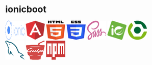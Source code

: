 # ionicboot

<img src="logos/ionic.svg" width="60" height="60" alt="Ionic"/>
<img src="logos/angular-icon.svg" width="60" height="60" alt="angular"/>
<img src="logos/html.svg" width="60" height="60" alt="html-5"/>
<img src="logos/css.svg" width="60" height="60" alt="css"/>
<img src="logos/sass.svg" width="60" height="60" alt="ass"/>
<img src="logos/spring.svg" width="60" height="60" alt="spring-boot"/>
<img src="logos/gradle.svg" width="60" height="60" alt="gradle-new"/>
<img src="logos/mysql.svg" width="60" height="60" alt="mysql"/>
<img src="logos/gulp.svg" width="60" height="60" alt="gulp"/>
<img src="logos/npm.svg" width="60" height="60" alt="npm"/> 

